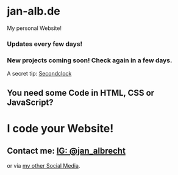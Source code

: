 # jan-alb.de

My personal Website!

<h3>Updates every few days!</h3>
<h3>New projects coming soon! Check again in a few days.</h3>

A secret tip: <a href="https://jan-alb.de/content/tools/secondclock/index.html" target="_blank">Secondclock<a>

<h2>You need some Code in HTML, CSS or JavaScript?</h2>
<h1>I code your Website!</h1>
<h2>Contact me: <a href="https://instgram.com/jan_albrecht" target="_blank">IG: @jan_albrecht</a></h2>
or via <a href="https://jan-alb.de/content/socials/socials.html">my other Social Media</a>.
